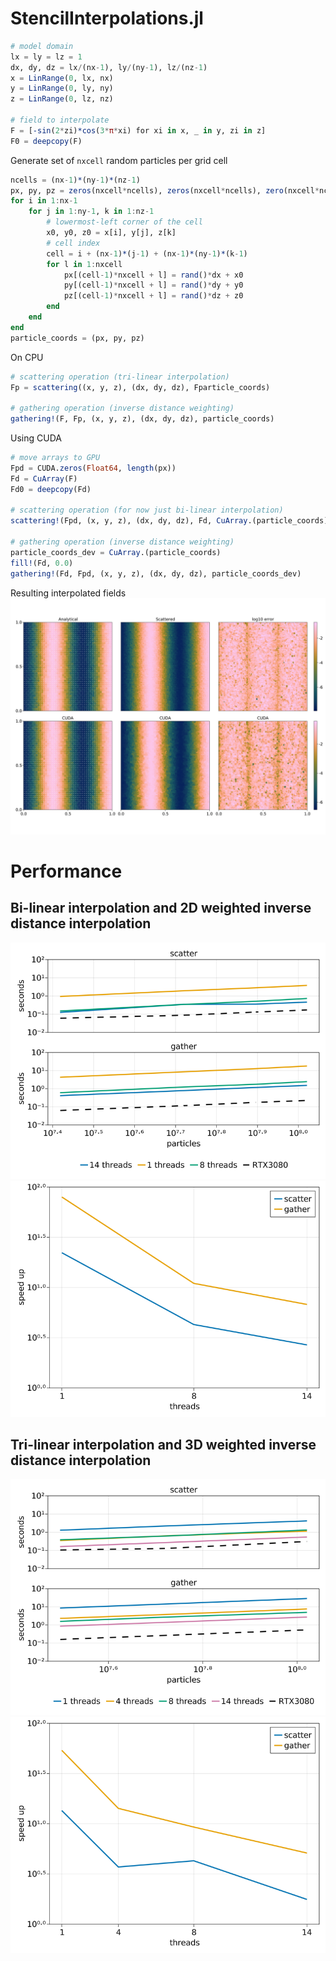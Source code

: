 # StencilInterpolations.jl


```Julia
# model domain
lx = ly = lz = 1
dx, dy, dz = lx/(nx-1), ly/(ny-1), lz/(nz-1)
x = LinRange(0, lx, nx)
y = LinRange(0, ly, ny)
z = LinRange(0, lz, nz)

# field to interpolate
F = [-sin(2*zi)*cos(3*π*xi) for xi in x, _ in y, zi in z]
F0 = deepcopy(F)
```

Generate set of `nxcell` random particles per grid cell
```Julia
ncells = (nx-1)*(ny-1)*(nz-1)
px, py, pz = zeros(nxcell*ncells), zeros(nxcell*ncells), zero(nxcell*ncells)
for i in 1:nx-1
    for j in 1:ny-1, k in 1:nz-1
        # lowermost-left corner of the cell
        x0, y0, z0 = x[i], y[j], z[k]
        # cell index
        cell = i + (nx-1)*(j-1) + (nx-1)*(ny-1)*(k-1)
        for l in 1:nxcell
            px[(cell-1)*nxcell + l] = rand()*dx + x0
            py[(cell-1)*nxcell + l] = rand()*dy + y0
            pz[(cell-1)*nxcell + l] = rand()*dz + z0
        end
    end
end
particle_coords = (px, py, pz)
```

On CPU
```Julia
# scattering operation (tri-linear interpolation)
Fp = scattering((x, y, z), (dx, dy, dz), Fparticle_coords)

# gathering operation (inverse distance weighting)
gathering!(F, Fp, (x, y, z), (dx, dy, dz), particle_coords)
```

Using CUDA
```Julia
# move arrays to GPU
Fpd = CUDA.zeros(Float64, length(px))
Fd = CuArray(F)
Fd0 = deepcopy(Fd)

# scattering operation (for now just bi-linear interpolation)
scattering!(Fpd, (x, y, z), (dx, dy, dz), Fd, CuArray.(particle_coords))

# gathering operation (inverse distance weighting)
particle_coords_dev = CuArray.(particle_coords)
fill!(Fd, 0.0)
gathering!(Fd, Fpd, (x, y, z), (dx, dy, dz), particle_coords_dev)
```
Resulting interpolated fields
![image](figs/trilinear.png)

# Performance
## Bi-linear interpolation and 2D weighted inverse distance interpolation

![image](figs/RTX3080.png)
![image](figs/speedup_RTX3080.png)

## Tri-linear interpolation and 3D weighted inverse distance interpolation

![image](figs/3D_RTX3080.png)
![image](figs/3D_speedup_RTX3080.png)
